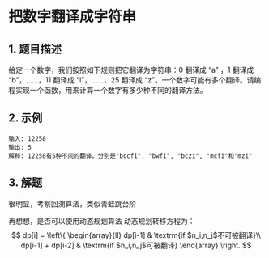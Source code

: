 # 把数字翻译成字符串

## 1. 题目描述
给定一个数字，我们按照如下规则把它翻译为字符串：0 翻译成 “a” ，1 翻译成 “b”，……，11 翻译成 “l”，……，25 翻译成 “z”。一个数字可能有多个翻译。请编程实现一个函数，用来计算一个数字有多少种不同的翻译方法。


## 2. 示例
```
输入: 12258
输出: 5
解释: 12258有5种不同的翻译，分别是"bccfi", "bwfi", "bczi", "mcfi"和"mzi"
```

## 3. 解题
很明显，考察回溯算法，类似青蛙跳台阶

再想想，是否可以使用动态规划算法
动态规划转移方程为：
$$
dp[i] = \left\{ \begin{array}{ll}
dp[i-1] & \textrm{if $n_i,n_j$不可被翻译}\\
dp[i-1] + dp[i-2] & \textrm{if $n_i,n_j$可被翻译}
\end{array} \right.
$$
     
